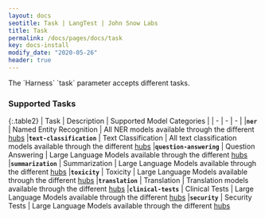 ```yaml
---
layout: docs
seotitle: Task | LangTest | John Snow Labs
title: Task
permalink: /docs/pages/docs/task
key: docs-install
modify_date: "2020-05-26"
header: true
---
```


<div class="main-docs" markdown="1"><div class="h3-box" markdown="1">
The `Harness` `task` parameter accepts different tasks.

### Supported Tasks

{:.table2}
| Task  | Description | Supported Model Categories |
| - | - | - |
|**`ner`** | Named Entity Recognition | All NER models available through the different [hubs](https://langtest.org/docs/pages/docs/hub)
|**`text-classification`** | Text Classification | All text classification models available through the different [hubs](https://langtest.org/docs/pages/docs/hub)
|**`question-answering`** | Question Answering | Large Language Models available through the different [hubs](https://langtest.org/docs/pages/docs/hub)
|**`summarization`** | Summarization | Large Language Models available through the different [hubs](https://langtest.org/docs/pages/docs/hub)
|**`toxicity`** | Toxicity | Large Language Models available through the different [hubs](https://langtest.org/docs/pages/docs/hub)
|**`translation`** | Translation | Translation models available through the different [hubs](https://langtest.org/docs/pages/docs/hub)
|**`clinical-tests`** | Clinical Tests | Large Language Models available through the different [hubs](https://langtest.org/docs/pages/docs/hub)
|**`security`** | Security Tests | Large Language Models available through the different [hubs](https://langtest.org/docs/pages/docs/hub)


</div><div class="h3-box" markdown="1">


</div></div>